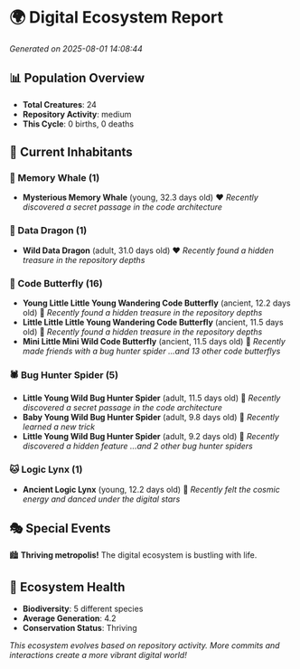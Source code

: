 # 🌍 Digital Ecosystem Report
*Generated on 2025-08-01 14:08:44*

## 📊 Population Overview
- **Total Creatures**: 24
- **Repository Activity**: medium
- **This Cycle**: 0 births, 0 deaths

## 👥 Current Inhabitants

### 🐋 Memory Whale (1)
- **Mysterious Memory Whale** (young, 32.3 days old) ❤️
  *Recently discovered a secret passage in the code architecture*

### 🐉 Data Dragon (1)
- **Wild Data Dragon** (adult, 31.0 days old) ❤️
  *Recently found a hidden treasure in the repository depths*

### 🦋 Code Butterfly (16)
- **Young Little Little Young Wandering Code Butterfly** (ancient, 12.2 days old) 💛
  *Recently found a hidden treasure in the repository depths*
- **Little Little Little Young Wandering Code Butterfly** (ancient, 11.5 days old) 💛
  *Recently found a hidden treasure in the repository depths*
- **Mini Little Mini Wild Code Butterfly** (ancient, 11.5 days old) 💛
  *Recently made friends with a bug hunter spider*
  *...and 13 other code butterflys*

### 🕷️ Bug Hunter Spider (5)
- **Little Young Wild Bug Hunter Spider** (adult, 11.5 days old) 💛
  *Recently discovered a secret passage in the code architecture*
- **Baby Young Wild Bug Hunter Spider** (adult, 9.8 days old) 💚
  *Recently learned a new trick*
- **Little Young Wild Bug Hunter Spider** (adult, 9.2 days old) 💛
  *Recently discovered a hidden feature*
  *...and 2 other bug hunter spiders*

### 🐱 Logic Lynx (1)
- **Ancient Logic Lynx** (young, 12.2 days old) 💚
  *Recently felt the cosmic energy and danced under the digital stars*

## 🎭 Special Events

🏙️ **Thriving metropolis!** The digital ecosystem is bustling with life.

## 🔬 Ecosystem Health
- **Biodiversity**: 5 different species
- **Average Generation**: 4.2
- **Conservation Status**: Thriving

*This ecosystem evolves based on repository activity. More commits and interactions create a more vibrant digital world!*